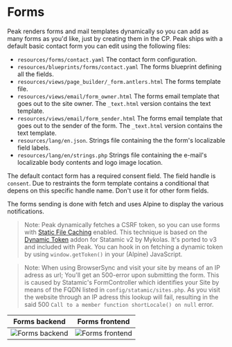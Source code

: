 # Forms

Peak renders forms and mail templates dynamically so you can add as many forms as you'd like, just by creating them in the CP. Peak ships with a default basic contact form you can edit using the following files:

* `resources/forms/contact.yaml` The contact form configuration.
* `resources/blueprints/forms/contact.yaml` The forms blueprint defining all the fields.
* `resources/views/page_builder/_form.antlers.html` The forms template file.
* `resources/views/email/form_owner.html` The forms email template that goes out to the site owner. The `_text.html` version contains the text template.
* `resources/views/email/form_sender.html` The forms email template that goes out to the sender of the form. The `_text.html` version contains the text template.
* `resources/lang/en.json`. Strings file containing the the form's localizable field labels.
* `resources/lang/en/strings.php` Strings file containing the e-mail's localizable body contents and logo image location.

The default contact form has a required consent field. The field handle is `consent`. Due to restraints the form template contains a conditional that depens on this specific handle name. Don't use it for other form fields.

The forms sending is done with fetch and uses Alpine to display the various notifications.

> Note: Peak dynamically fetches a CSRF token, so you can use forms with [Static File Caching](https://statamic.dev/static-caching) enabled. This technique is based on the [Dynamic Token](https://statamic.com/addons/mykolas-mankevicius/dynamic-token) addon for Statamic v2 by Mykolas. It's ported to v3 and included with Peak. You can hook in on fetching a dynamic token by using `window.getToken()` in your (Alpine) JavaScript.

> Note: When using BrowserSync and visit your site by means of an IP adress as url; You'll get an 500-error upon submitting the form. This is caused by Statamic's FormController which identifies your Site by means of the FQDN listed in `config/statamic/sites.php`. As you visit the website through an IP adress this lookup will fail, resulting in the said 500 `Call to a member function shortLocale() on null` error.

| Forms backend | Forms frontend  |
|---|---|
| ![Forms backend](/visuals/screenshots/forms-backend.png) | ![Forms frontend](/visuals/screenshots/forms-frontend.png) |
